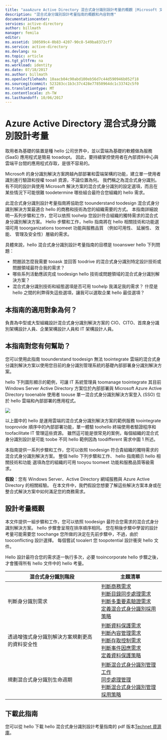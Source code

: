 ```yaml
---
title: "aaaAzure Active Directory 混合式身分識別設計考量的概觀 |Microsoft 文件"
description: "混合式身分識別設計考量指南的概觀和內容對應"
documentationcenter: 
services: active-directory
author: billmath
manager: femila
editor: 
ms.assetid: 100509c4-0b83-4207-90c8-549ba8372cf7
ms.service: active-directory
ms.devlang: na
ms.topic: article
ms.tgt_pltfrm: na
ms.workload: identity
ms.date: 07/18/2017
ms.author: billmath
ms.openlocfilehash: 10aacb04c90abd100eb56d7c44d590946b052f18
ms.sourcegitcommit: 523283cc1b3c37c428e77850964dc1c33742c5f0
ms.translationtype: MT
ms.contentlocale: zh-TW
ms.lasthandoff: 10/06/2017
---
```

# <a name="azure-active-directory-hybrid-identity-design-considerations"></a>Azure Active Directory 混合式身分識別設計考量
取用者為基礎的裝置是種 hello 公司世界中，並以雲端為基礎的軟體做為服務 (SaaS) 應用程式是簡易 tooadopt。 因此，要持續掌控使用者在內部資料中心與雲端平台間的應用程式存取，是很不容易的。  

Microsoft 的身分識別解決方案跨越內部部署和雲端架構的功能，建立單一使用者識別進行驗證和授權 tooall 資源，不論位置為何。 我們稱之為混合式身分識別。 有不同的設計與使用 Microsoft 解決方案的混合式身分識別的設定選項，而且在某些情況下可能很難 toodetermine 哪些組合最符合您組織的 hello 需求。 

此混合式身分識別設計考量指南將協助您 toounderstand toodesign 混合式身分識別解決方案最適合 hello 的商務和技術為您的組織需要的方式。  本指南詳細說明一系列步驟和工作，您可以依照 toohelp 您設計符合組織的獨特需求的混合式身分識別解決方案。 Hello 步驟和工作，hello 指南將在 hello 相關技術和功能選項可用 tooorganizations toomeet 功能與服務品質 （例如可用性、 延展性、 效能、 管理及安全性）層級的需求。 

具體來說，hello 混合式身分識別設計考量指南的目標是 tooanswer hello 下列問題： 

* 問題該怎麼我需要 tooask 並回答 toodrive 的混合式身分識別特定設計技術或問題領域最符合我的需求？
* 哪些系列活動應該完成 toodesign hello 技術或問題領域的混合式身分識別解決方案？ 
* 混合式身分識別技術和組態選項是否可用 toohelp 我滿足我的需求？ 什麼是 hello 之間的利弊得失這些選項，讓我可以選取企業 hello 最佳選項？

## <a name="who-is-this-guide-intended-for"></a>本指南的適用對象為何？
 負責為中型或大型組織設計混合式身分識別解決方案的 CIO、CITO、首席身分識別架構設計人員、企業架構設計人員和 IT 架構設計人員。

## <a name="how-can-this-guide-help-you"></a>本指南對您有何幫助？
您可以使用此指南 toounderstand toodesign 無法 toointegrate 雲端的混合式身分識別解決方案以使用您目前的身分識別管理系統的基礎內部部署身分識別解決方案。 

hello 下列圖形顯示的範例，可讓 IT 系統管理員 toomanage toointegrate 其目前 Windows Server Active Directory 方案位於內部部署與 Microsoft Azure Active Directory tooenable 使用者 toouse 單一混合式身分識別解決方案登入 (SSO) 位於 hello 雲端和內部部署的應用程式。

![](./media/hybrid-id-design-considerations/hybridID-example.png)

以上圖中的 hello 是運用雲端的混合式身分識別解決方案的範例服務 toointegrate tooprovide 順序中的內部部署功能，單一體驗 toohello 終端使用者驗證程序和 toofacilitate IT 管理這些資源。 雖然這可能是很常見的案例，每個組織的混合式身分識別設計是可能 toobe 不同 hello 範例因為 toodifferent 需求中圖 1 所述。 

本指南提供一系列步驟和工作，您可以依照 toodesign 符合貴組織的獨特需求的混合式身分識別解決方案。 整個 hello 下列步驟和工作、 hello 指南顯示 hello 相關技術和功能 選項為您的組織的可用 tooyou toomeet 功能和服務品質等級需求。

**假設**：您有 Windows Server、Active Directory 網域服務與 Azure Active Directory 的相關經驗。 在本文件中，我們假設您想要了解這些解決方案本身或在整合式解決方案中如何滿足您的商務需求。

## <a name="design-considerations-overview"></a>設計考量概觀
本文件提供一組步驟和工作，您可以依照 toodesign 最符合您需求的混合式身分識別解決方案。 hello 步驟會呈現在排序順序相同。 您在稍後步驟中學習的設計考量可能需要您 toochange 您所做的決定在先前步驟中，不過，由於 tooconflicting 設計選擇。 每個嘗試 tooalert 您 toopotential 設計衝突 hello 文件。 

Hello 設計最符合您的需求逐一執行多次，必要 tooincorporate hello 步驟之後，才會獲得所有 hello 文件中的 hello 考量。 

| 混合式身分識別階段 | 主題清單 |
| --- | --- |
| 判斷身分識別需求 |[判斷商務需求](active-directory-hybrid-identity-design-considerations-business-needs.md)<br> [判斷目錄同步處理需求](active-directory-hybrid-identity-design-considerations-directory-sync-requirements.md)<br> [判斷多重要素驗證需求](active-directory-hybrid-identity-design-considerations-multifactor-auth-requirements.md)<br> [定義混合式身分識別採用策略](active-directory-hybrid-identity-design-considerations-identity-adoption-strategy.md) |
| 透過增強式身分識別解決方案規劃更高的資料安全性 |[判斷資料保護需求](active-directory-hybrid-identity-design-considerations-dataprotection-requirements.md) <br> [判斷內容管理需求](active-directory-hybrid-identity-design-considerations-contentmgt-requirements.md)<br> [判斷存取控制需求](active-directory-hybrid-identity-design-considerations-accesscontrol-requirements.md)<br> [判斷事件因應需求](active-directory-hybrid-identity-design-considerations-incident-response-requirements.md) <br> [定義資料保護策略](active-directory-hybrid-identity-design-considerations-data-protection-strategy.md) |
| 規劃混合式身分識別生命週期 |[判斷混合式身分識別管理工作](active-directory-hybrid-identity-design-considerations-hybrid-id-management-tasks.md) <br> [同步處理管理](active-directory-hybrid-identity-design-considerations-hybrid-id-management-tasks.md)<br> [判斷混合式身分識別管理採用策略](active-directory-hybrid-identity-design-considerations-lifecycle-adoption-strategy.md) |

## <a name="download-this-guide"></a>下載此指南
您可以從 hello 下載 hello 混合式身分識別設計考量指南的 pdf 版本[Technet 資源庫](https://gallery.technet.microsoft.com/Azure-Hybrid-Identity-b06c8288)。 

